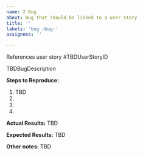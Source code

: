 ```yaml
---
name: 2 Bug
about: Bug that should be linked to a user story
title: ''
labels: 'bug :bug:'
assignees: ''

---
```


References user story #TBDUserStoryID

TBDBugDescription

**Steps to Reproduce:**
1. TBD
2.
3.
4.

**Actual Results:**
TBD

**Expected Results:**
TBD

**Other notes:**
TBD
